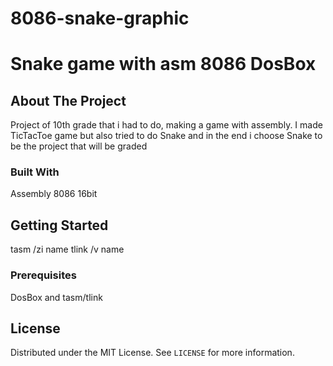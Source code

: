 # 8086-snake-graphic
# Snake game with asm 8086 DosBox


<!-- ABOUT THE PROJECT -->
## About The Project

Project of 10th grade that i had to do, making a game with assembly.
I made TicTacToe game but also tried to do Snake and in the end i choose Snake 
to be the project that will be graded

### Built With

Assembly 8086 16bit

<!-- GETTING STARTED -->
## Getting Started
tasm /zi name
tlink /v name

### Prerequisites

DosBox and tasm/tlink

## License

Distributed under the MIT License. See `LICENSE` for more information.






